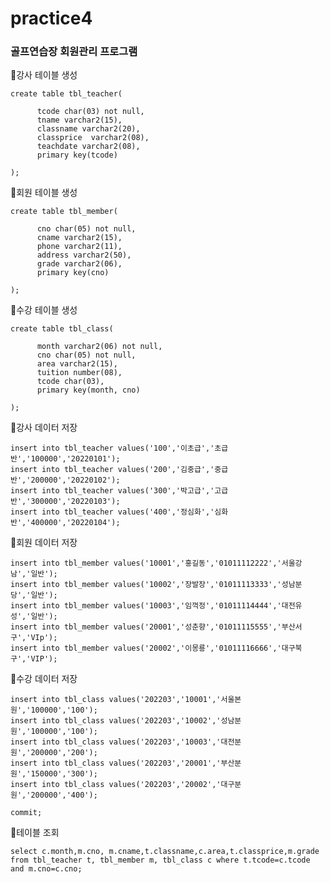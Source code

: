 # practice4
### 골프연습장 회원관리 프로그램






📌강사 테이블 생성

    create table tbl_teacher(
    
          tcode char(03) not null,
          tname varchar2(15),
          classname varchar2(20),
          classprice  varchar2(08),
          teachdate varchar2(08),
          primary key(tcode)
    
    );

📌회원 테이블 생성

    create table tbl_member(
    
          cno char(05) not null,
          cname varchar2(15),
          phone varchar2(11),
          address varchar2(50),
          grade varchar2(06),
          primary key(cno)
    
    );


📌수강 테이블 생성

    create table tbl_class(
    
          month varchar2(06) not null,
          cno char(05) not null,
          area varchar2(15),
          tuition number(08),
          tcode char(03),
          primary key(month, cno)
    
    );

📌강사 데이터 저장


    insert into tbl_teacher values('100','이초급','초급반','100000','20220101');
    insert into tbl_teacher values('200','김중급','중급반','200000','20220102');
    insert into tbl_teacher values('300','박고급','고급반','300000','20220103');
    insert into tbl_teacher values('400','정심화','심화반','400000','20220104');


📌회원 데이터 저장 

    insert into tbl_member values('10001','홍길동','01011112222','서울강남','일반');
    insert into tbl_member values('10002','장발장','01011113333','성남분당','일반');
    insert into tbl_member values('10003','임꺽정','01011114444','대전유성','일반');
    insert into tbl_member values('20001','성춘향','01011115555','부산서구','VIp');
    insert into tbl_member values('20002','이몽룡','01011116666','대구북구','VIP');




📌수강 데이터 저장 


    insert into tbl_class values('202203','10001','서울본원','100000','100');
    insert into tbl_class values('202203','10002','성남분원','100000','100');
    insert into tbl_class values('202203','10003','대전분원','200000','200');
    insert into tbl_class values('202203','20001','부산분원','150000','300');
    insert into tbl_class values('202203','20002','대구분원','200000','400');

    commit;

📌테이블 조회

    select c.month,m.cno, m.cname,t.classname,c.area,t.classprice,m.grade from tbl_teacher t, tbl_member m, tbl_class c where t.tcode=c.tcode and m.cno=c.cno;












